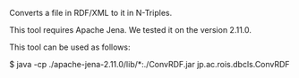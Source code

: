 Converts a file in RDF/XML to it in N-Triples.

This tool requires Apache Jena. We tested it on the version 2.11.0.

This tool can be used as follows:

$ java -cp ./apache-jena-2.11.0/lib/*:./ConvRDF.jar jp.ac.rois.dbcls.ConvRDF <file to be converted>
